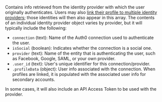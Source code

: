 Contains info retrieved from the identity provider with which the user originally authenticates. Users may also [link their profile to multiple identity providers](/link-accounts); those identities will then also appear in this array. The contents of an individual identity provider object varies by provider, but it will typically include the following:

- `connection` (text): Name of the Auth0 connection used to authenticate the user.
- `isSocial` (boolean): Indicates whether the connection is a social one.
- `provider` (text): Name of the entity that is authenticating the user, such as Facebook, Google, SAML, or your own provider.
- `.user_id` (text): User's unique identifier for this connection/provider.
- `.profileData` (object): User info associated with the connection. When profiles are linked, it is populated with the associated user info for secondary accounts.

In some cases, it will also include an API Access Token to be used with the provider. 